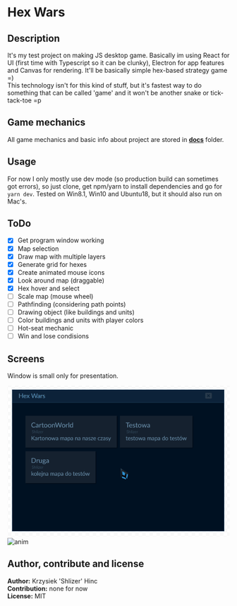 # Hex Wars

## Description

It's my test project on making JS desktop game. Basically im using React for UI (first time with Typescript so it can be clunky), Electron for app features and Canvas for rendering. It'll be basically simple hex-based strategy game =)\
This technology isn't for this kind of stuff, but it's fastest way to do something that can be called 'game' and it won't be another snake or tick-tack-toe =p

## Game mechanics

All game mechanics and basic info about project are stored in [**docs**](docs/index.md) folder.

## Usage

For now I only mostly use dev mode (so production build can sometimes got errors), so just clone, get npm/yarn to install dependencies and go for `yarn dev`.
Tested on Win8.1, Win10 and Ubuntu18, but it should also run on Mac's.

## ToDo

- [x] Get program window working
- [x] Map selection
- [x] Draw map with multiple layers
- [x] Generate grid for hexes
- [x] Create animated mouse icons
- [x] Look around map (draggable)
- [x] Hex hover and select
- [ ] Scale map (mouse wheel)
- [ ] Pathfinding (considering path points)
- [ ] Drawing object (like buildings and units)
- [ ] Color buildings and units with player colors
- [ ] Hot-seat mechanic
- [ ] Win and lose condisions

## Screens

Window is small only for presentation.

![anim](docs\pics\anim.gif) ![anim](docs\pics\anim2.gif)

## Author, contribute and license

**Author:** Krzysiek 'Shlizer' Hinc\
**Contribution:** none for now\
**License:** MIT
